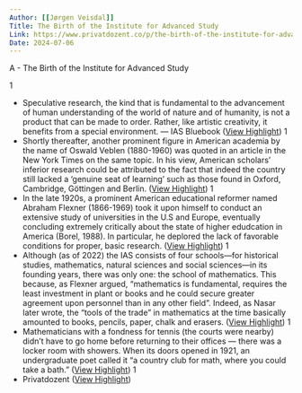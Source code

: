 ```yaml
---
Author: [[Jørgen Veisdal]]
Title: The Birth of the Institute for Advanced Study
Link: https://www.privatdozent.co/p/the-birth-of-the-institute-for-advanced
Date: 2024-07-06
---
```

A - The Birth of the Institute for Advanced Study

1
- Speculative research, the kind that is fundamental to the advancement of human understanding of the world of nature and of humanity, is not a product that can be made to order. Rather, like artistic creativity, it benefits from a special environment. — IAS Bluebook ([View Highlight](https://instapaper.com/read/1556382888/21370022))
1
- Shortly thereafter, another prominent figure in American academia by the name of Oswald Veblen (1880-1960) was quoted in an article in the New York Times on the same topic. In his view, American scholars’ inferior research could be attributed to the fact that indeed the country still lacked a ‘genuine seat of learning’ such as those found in Oxford, Cambridge, Göttingen and Berlin. ([View Highlight](https://instapaper.com/read/1556382888/21370032))
1
- In the late 1920s, a prominent American educational reformer named Abraham Flexner (1866-1969) took it upon himself to conduct an extensive study of universities in the U.S and Europe, eventually concluding extremely critically about the state of higher edudcation in America (Borel, 1988). In particular, he deplored the lack of favorable conditions for proper, basic research. ([View Highlight](https://instapaper.com/read/1556382888/21370033))
1
- Although (as of 2022) the IAS consists of four schools—for historical studies, mathematics, natural sciences and social sciences—in its founding years, there was only one: the school of mathematics. This because, as Flexner argued, “mathematics is fundamental, requires the least investment in plant or books and he could secure greater agreement upon personnel than in any other field”. Indeed, as Nasar later wrote, the “tools of the trade” in mathematics at the time basically amounted to books, pencils, paper, chalk and erasers. ([View Highlight](https://instapaper.com/read/1556382888/21385763))
1
- Mathematicians with a fondness for tennis (the courts were nearby) didn’t have to go home before returning to their offices — there was a locker room with showers. When its doors opened in 1921, an undergraduate poet called it “a country club for math, where you could take a bath.” ([View Highlight](https://instapaper.com/read/1556382888/21385785))
1
- Privatdozent ([View Highlight](https://instapaper.com/read/1556382888/21405077))
